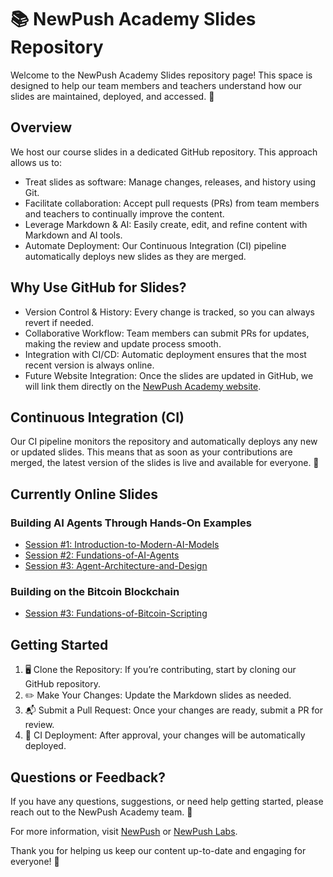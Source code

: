 # 📚 NewPush Academy Slides Repository

Welcome to the NewPush Academy Slides repository page! This space is designed to help our team members and teachers understand how our slides are maintained, deployed, and accessed. 🚀

## Overview

We host our course slides in a dedicated GitHub repository. This approach allows us to:
- Treat slides as software: Manage changes, releases, and history using Git.
- Facilitate collaboration: Accept pull requests (PRs) from team members and teachers to continually improve the content.
- Leverage Markdown & AI: Easily create, edit, and refine content with Markdown and AI tools.
- Automate Deployment: Our Continuous Integration (CI) pipeline automatically deploys new slides as they are merged.

## Why Use GitHub for Slides?
- Version Control & History: Every change is tracked, so you can always revert if needed.
- Collaborative Workflow: Team members can submit PRs for updates, making the review and update process smooth.
- Integration with CI/CD: Automatic deployment ensures that the most recent version is always online.
- Future Website Integration: Once the slides are updated in GitHub, we will link them directly on the [NewPush Academy website](https://www.newpush.com).

## Continuous Integration (CI)

Our CI pipeline monitors the repository and automatically deploys any new or updated slides. This means that as soon as your contributions are merged, the latest version of the slides is live and available for everyone. 🌟

## Currently Online Slides

### Building AI Agents Through Hands-On Examples
- [Session #1: Introduction-to-Modern-AI-Models](https://newpush-labs.github.io/academy-slides/courses/Building-Task-Specific-AI-Agents/01-Introduction-to-Modern-AI-Models/)
- [Session #2: Fundations-of-AI-Agents](https://newpush-labs.github.io/academy-slides/courses/Building-Task-Specific-AI-Agents/02-Fundations-of-AI-Agents/)
- [Session #3: Agent-Architecture-and-Design](https://newpush-labs.github.io/academy-slides/courses/Building-Task-Specific-AI-Agents/03-Agent-Architecture-and-Design/)

### Building on the Bitcoin Blockchain
- [Session #3: Fundations-of-Bitcoin-Scripting](https://newpush-labs.github.io/academy-slides/courses/Building-on-the-Bitcoin-Blockchain/02-Fundations-of-Bitcoin-Scripting/)

## Getting Started
1. 🖥️ Clone the Repository: If you’re contributing, start by cloning our GitHub repository.
2. ✏️ Make Your Changes: Update the Markdown slides as needed.
3. 📬 Submit a Pull Request: Once your changes are ready, submit a PR for review.
4. 🚀 CI Deployment: After approval, your changes will be automatically deployed.

## Questions or Feedback?

If you have any questions, suggestions, or need help getting started, please reach out to the NewPush Academy team. 💬

For more information, visit [NewPush](https://www.newpush.com) or [NewPush Labs](https://labs.newpush.com).

Thank you for helping us keep our content up-to-date and engaging for everyone! 🎉
